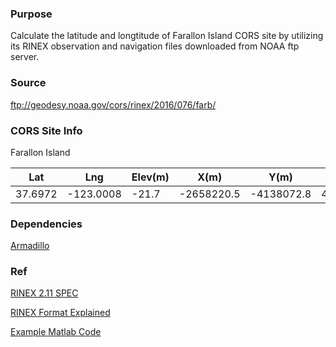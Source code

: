 ### Purpose
Calculate the latitude and longtitude of Farallon Island CORS site by utilizing its RINEX observation and navigation files downloaded from NOAA ftp server.

### Source
ftp://geodesy.noaa.gov/cors/rinex/2016/076/farb/

### CORS Site Info
Farallon Island

| Lat | Lng | Elev(m) | X(m) | Y(m) | Z(m) |
| --- | --- | ------- | ---- | ---- | ---- |	
| 37.6972 | -123.0008 | -21.7 | -2658220.5 | -4138072.8 | 4049411.8 |

### Dependencies

[Armadillo](http://arma.sourceforge.net/)

### Ref

[RINEX 2.11 SPEC](https://igscb.jpl.nasa.gov/igscb/data/format/rinex211.txt)

[RINEX Format Explained](https://emedia.rmit.edu.au/satellite/node/16)

[Example Matlab Code](http://kom.aau.dk/~borre/easy/)